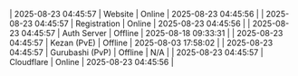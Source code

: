 | 2025-08-23 04:45:57 | Website | Online | 2025-08-23 04:45:56 |
| 2025-08-23 04:45:57 | Registration | Online | 2025-08-23 04:45:56 |
| 2025-08-23 04:45:57 | Auth Server | Offline | 2025-08-18 09:33:31 |
| 2025-08-23 04:45:57 | Kezan (PvE) | Offline | 2025-08-03 17:58:02 |
| 2025-08-23 04:45:57 | Gurubashi (PvP) | Offline | N/A |
| 2025-08-23 04:45:57 | Cloudflare | Online | 2025-08-23 04:45:56 |
